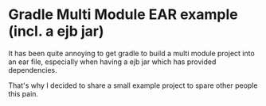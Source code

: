# Gradle Multi Module EAR example (incl. a ejb jar)

It has been quite annoying to get gradle to build a multi module project into an
ear file, especially when having a ejb jar which has provided dependencies.

That's why I decided to share a small example project to spare other people this
pain.
